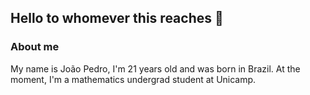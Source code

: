 <picture>
 <source media="(prefers-color-scheme: dark)" srcset="https://live.staticflickr.com/65535/54246204121_581fab5111_m.jpg">
 <source media="(prefers-color-scheme: light)" srcset="https://live.staticflickr.com/65535/54246204121_581fab5111_m.jpg">
 <img alt="" srcset="https://live.staticflickr.com/65535/54246204121_581fab5111_m.jpg">
</picture>

## Hello to whomever this reaches 👋

### About me

My name is João Pedro, I'm 21 years old and was born in Brazil. At the moment, I'm a mathematics undergrad student at Unicamp.



